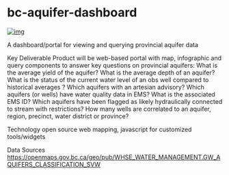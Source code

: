 # bc-aquifer-dashboard
[![img](https://img.shields.io/badge/Lifecycle-Retired-d45500)](https://github.com/bcgov/repomountie/blob/master/doc/lifecycle-badges.md)

A dashboard/portal for viewing and querying provincial aquifer data

Key Deliverable
Product will be web-based portal with map, infographic and query components to answer key questions on provincial aquifers:
What is the average yield of the aquifer?
What is the average depth of an aquifer?
What is the status of the current water level of an obs well compared to historical averages ?
Which aquifers with an artesian advisory?
Which aquifers (or wells) have water quality data in EMS? What is the associated EMS ID?
Which aquifers have been flagged as likely hydraulically connected  to stream with restrictions?
How many wells are correlated to an aquifer, region, precinct, water district or province?

Technology
open source web mapping, javascript for customized tools/widgets

Data Sources
https://openmaps.gov.bc.ca/geo/pub/WHSE_WATER_MANAGEMENT.GW_AQUIFERS_CLASSIFICATION_SVW
